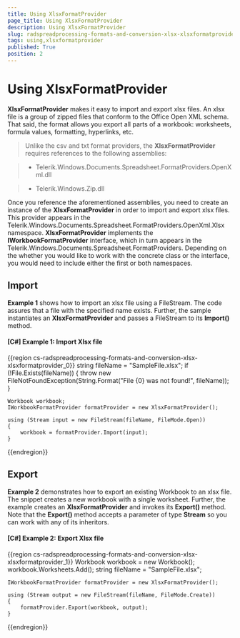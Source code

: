 ```yaml
---
title: Using XlsxFormatProvider
page_title: Using XlsxFormatProvider
description: Using XlsxFormatProvider
slug: radspreadprocessing-formats-and-conversion-xlsx-xlsxformatprovider
tags: using,xlsxformatprovider
published: True
position: 2
---
```


# Using XlsxFormatProvider



__XlsxFormatProvider__ makes it easy to import and export xlsx files. An xlsx file is a group of zipped files that conform to the Office Open XML schema. That said, the format allows you export all parts of a workbook: worksheets, formula values, formatting, hyperlinks, etc.
      

>Unlike the csv and txt format providers, the __XlsxFormatProvider__ requires references to the following assemblies:
        

>* Telerik.Windows.Documents.Spreadsheet.FormatProviders.OpenXml.dll
            

>* Telerik.Windows.Zip.dll
            

Once you reference the aforementioned assemblies, you need to create an instance of the __XlsxFormatProvider__ in order to import and export xlsx files. This provider appears in the Telerik.Windows.Documents.Spreadsheet.FormatProviders.OpenXml.Xlsx namespace. __XlsxFormatProvider__ implements the __IWorkbookFormatProvider__ interface, which in turn appears in the Telerik.Windows.Documents.Spreadsheet.FormatProviders. Depending on the whether you would like to work with the concrete class or the interface, you would need to include either the first or both namespaces.
      

## Import

__Example 1__ shows how to import an xlsx file using a FileStream. The code assures that a file with the specified name exists. Further, the sample instantiates an __XlsxFormatProvider__ and passes a FileStream to its __Import()__ method.
        

#### __[C#] Example 1: Import Xlsx file__

{{region cs-radspreadprocessing-formats-and-conversion-xlsx-xlsxformatprovider_0}}
	string fileName = "SampleFile.xlsx";
	if (!File.Exists(fileName))
	{
	    throw new FileNotFoundException(String.Format("File {0} was not found!", fileName));
	}
	
	Workbook workbook;
	IWorkbookFormatProvider formatProvider = new XlsxFormatProvider();
	
	using (Stream input = new FileStream(fileName, FileMode.Open))
	{
	    workbook = formatProvider.Import(input);
	}
{{endregion}}



## Export

__Example 2__ demonstrates how to export an existing Workbook to an xlsx file. The snippet creates a new workbook with a single worksheet. Further, the example creates an __XlsxFormatProvider__ and invokes its __Export()__ method. Note that the __Export()__ method accepts a parameter of type __Stream__ so you can work with any of its inheritors.
        

#### __[C#] Example 2: Export Xlsx file__

{{region cs-radspreadprocessing-formats-and-conversion-xlsx-xlsxformatprovider_1}}
	Workbook workbook = new Workbook();
	workbook.Worksheets.Add();
	string fileName = "SampleFile.xlsx";
	
	IWorkbookFormatProvider formatProvider = new XlsxFormatProvider();
	
	using (Stream output = new FileStream(fileName, FileMode.Create))
	{
	    formatProvider.Export(workbook, output);
	}
{{endregion}}


